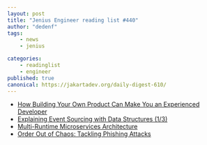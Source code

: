 ```yaml
---
layout: post
title: "Jenius Engineer reading list #440"
author: "dedenf"
tags:
    - news
    - jenius

categories:
    - readinglist
    - engineer
published: true
canonical: https://jakartadev.org/daily-digest-610/
---
```


- [How Building Your Own Product Can Make You an Experienced Developer](https://medium.com/better-programming/how-building-your-own-product-can-make-you-an-experienced-developer-9742cddeb743)
- [Explaining Event Sourcing with Data Structures (1/3)](https://4comprehension.com/explaining-event-sourcing-with-data-structures-1-3/)
- [Multi-Runtime Microservices Architecture](https://www.javacodegeeks.com/2020/06/multi-runtime-microservices-architecture.html)
- [Order Out of Chaos: Tackling Phishing Attacks](https://securityboulevard.com/2020/07/order-out-of-chaos-tackling-phishing-attacks/)